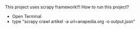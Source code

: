 This project uses scrapy framework!!!
How to run this project?

- Open Terminal
- type "scrapy crawl artikel -a url=anapedia.org -o output.json"